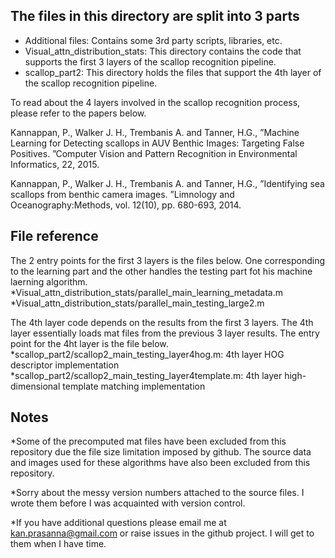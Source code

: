 ## The files in this directory are split into 3 parts

* Additional files: Contains some 3rd party scripts, libraries, etc.
* Visual_attn_distribution_stats: This directory contains the code that supports the first 3 layers of the scallop recognition pipeline.
* scallop_part2: This directory holds the files that support the 4th layer of the scallop recognition pipeline. 

To read about the 4 layers involved in the scallop recognition process, please refer to the papers below.

Kannappan, P., Walker J. H., Trembanis A. and Tanner, H.G., ”Machine Learning for Detecting scallops in AUV Benthic Images: Targeting False Positives. ”Computer Vision and Pattern Recognition in Environmental Informatics, 22, 2015.

Kannappan, P., Walker J. H., Trembanis A. and Tanner, H.G., ”Identifying sea scallops from benthic camera images. ”Limnology and Oceanography:Methods, vol. 12(10), pp. 680-693, 2014.

## File reference

The 2 entry points for the first 3 layers is the files below. One corresponding to the learning part and the other handles the testing part fot his machine laerning algorithm. 
*Visual_attn_distribution_stats/parallel_main_learning_metadata.m
*Visual_attn_distribution_stats/parallel_main_testing_large2.m

The 4th layer code depends on the results from the first 3 layers. The 4th layer essentially loads mat files from the previous 3 layer results. The entry point for the 4ht layer is the file below.
*scallop_part2/scallop2_main_testing_layer4hog.m: 4th layer HOG descriptor implementation
*scallop_part2/scallop2_main_testing_layer4template.m: 4th layer high-dimensional template matching implementation

## Notes

*Some of the precomputed mat files have been excluded from this repository due the file size limitation imposed by github. The source data and images used for these algorithms have also been excluded from this repository.

*Sorry about the messy version numbers attached to the source files. I wrote them before I was acquainted with version control.

*If you have additional questions please email me at kan.prasanna@gmail.com or raise issues in the github project. I will get to them when I have time.
